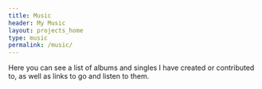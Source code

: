 ```yaml
---
title: Music
header: My Music
layout: projects_home
type: music
permalink: /music/
---
```


Here you can see a list of albums and singles I have created or contributed to, as well as links to go and listen to them.
